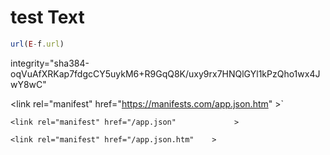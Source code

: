 # test Text

```javascript
url(E-f.url)
```

<script src="https://example.com/example-framework.js" integrity="sha384-oqVuAfXRKap7fdgcCY5uykM6+R9GqQ8K/uxy9rx7HNQlGYl1kPzQho1wx4JwY8wC" crossorigin="anonymous"></script>


integrity="sha384-oqVuAfXRKap7fdgcCY5uykM6+R9GqQ8K/uxy9rx7HNQlGYl1kPzQho1wx4JwY8wC" 


\<link rel="manifest" href="https://manifests.com/app.json.htm"  >`



<link rel="manifest" href="/prod/manifest/app.json.htm">


`<link rel="manifest" href="/app.json"             >`


`<link rel="manifest" href="/app.json.htm"    >`

